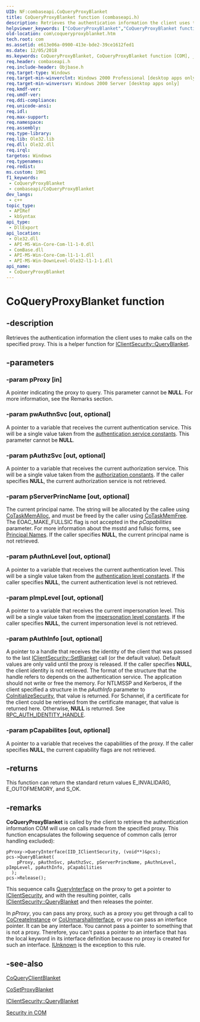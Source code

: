 ```yaml
---
UID: NF:combaseapi.CoQueryProxyBlanket
title: CoQueryProxyBlanket function (combaseapi.h)
description: Retrieves the authentication information the client uses to make calls on the specified proxy.
helpviewer_keywords: ["CoQueryProxyBlanket","CoQueryProxyBlanket function [COM]","_com_CoQueryProxyBlanket","com.coqueryproxyblanket","combaseapi/CoQueryProxyBlanket"]
old-location: com\coqueryproxyblanket.htm
tech.root: com
ms.assetid: e613e06a-0900-413e-bde2-39ce1612fed1
ms.date: 12/05/2018
ms.keywords: CoQueryProxyBlanket, CoQueryProxyBlanket function [COM], _com_CoQueryProxyBlanket, com.coqueryproxyblanket, combaseapi/CoQueryProxyBlanket
req.header: combaseapi.h
req.include-header: Objbase.h
req.target-type: Windows
req.target-min-winverclnt: Windows 2000 Professional [desktop apps only]
req.target-min-winversvr: Windows 2000 Server [desktop apps only]
req.kmdf-ver: 
req.umdf-ver: 
req.ddi-compliance: 
req.unicode-ansi: 
req.idl: 
req.max-support: 
req.namespace: 
req.assembly: 
req.type-library: 
req.lib: Ole32.lib
req.dll: Ole32.dll
req.irql: 
targetos: Windows
req.typenames: 
req.redist: 
ms.custom: 19H1
f1_keywords:
 - CoQueryProxyBlanket
 - combaseapi/CoQueryProxyBlanket
dev_langs:
 - c++
topic_type:
 - APIRef
 - kbSyntax
api_type:
 - DllExport
api_location:
 - Ole32.dll
 - API-MS-Win-Core-Com-l1-1-0.dll
 - ComBase.dll
 - API-MS-Win-Core-Com-l1-1-1.dll
 - API-MS-Win-DownLevel-Ole32-l1-1-1.dll
api_name:
 - CoQueryProxyBlanket
---
```


# CoQueryProxyBlanket function


## -description

Retrieves the authentication information the client uses to make calls on the specified proxy. This is a helper function for <a href="/windows/desktop/api/objidl/nf-objidl-iclientsecurity-queryblanket">IClientSecurity::QueryBlanket</a>.

## -parameters

### -param pProxy [in]

A pointer indicating the proxy to query. This parameter cannot be <b>NULL</b>. For more information, see the Remarks section.

### -param pwAuthnSvc [out, optional]

A pointer to a variable that receives the current authentication service. This will be a single value taken from the <a href="/windows/desktop/com/com-authentication-service-constants">authentication service constants</a>. This parameter cannot be <b>NULL</b>.

### -param pAuthzSvc [out, optional]

A pointer to a variable that receives the current authorization service. This will be a single value taken from the <a href="/windows/desktop/com/com-authorization-constants">authorization constants</a>. If the caller specifies <b>NULL</b>, the current authorization service is not retrieved.

### -param pServerPrincName [out, optional]

The current principal name. The string will be allocated by the callee using <a href="/windows/desktop/api/combaseapi/nf-combaseapi-cotaskmemalloc">CoTaskMemAlloc</a>, and must be freed by the caller using <a href="/windows/desktop/api/combaseapi/nf-combaseapi-cotaskmemfree">CoTaskMemFree</a>. The EOAC_MAKE_FULLSIC flag is not accepted in the <i>pCapabilities</i> parameter. For more information about the msstd and fullsic forms, see <a href="/windows/desktop/Rpc/principal-names">Principal Names</a>. If the caller specifies <b>NULL</b>, the current principal name is not retrieved.

### -param pAuthnLevel [out, optional]

A pointer to a variable that receives the current authentication level. This will be a single value taken from the <a href="/windows/desktop/com/com-authentication-level-constants">authentication level constants</a>. If the caller specifies <b>NULL</b>, the current authentication level is not retrieved.

### -param pImpLevel [out, optional]

A pointer to a variable that receives the current impersonation level. This will be a single value taken from the <a href="/windows/desktop/com/com-impersonation-level-constants">impersonation level constants</a>. If the caller specifies <b>NULL</b>, the current impersonation level is not retrieved.

### -param pAuthInfo [out, optional]

A pointer to a handle that receives the identity of the client that was passed to the last <a href="/windows/desktop/api/objidl/nf-objidl-iclientsecurity-setblanket">IClientSecurity::SetBlanket</a> call (or the default value). Default values are only valid until the proxy is released. If the caller specifies <b>NULL</b>, the client identity is not retrieved. The format of the structure that the handle refers to depends on the authentication service. The application should not write or free the memory. For NTLMSSP and Kerberos, if the client specified a structure in the <i>pAuthInfo</i> parameter to <a href="/windows/desktop/api/combaseapi/nf-combaseapi-coinitializesecurity">CoInitializeSecurity</a>, that value is returned. For Schannel, if a certificate for the client could be retrieved from the certificate manager, that value is returned here. Otherwise, <b>NULL</b> is returned. See <a href="/windows/desktop/Rpc/rpc-auth-identity-handle">RPC_AUTH_IDENTITY_HANDLE</a>.

### -param pCapabilites [out, optional]

A pointer to a variable that receives the capabilities of the proxy. If the caller specifies <b>NULL</b>, the current capability flags are not retrieved.

## -returns

This function can return the standard return values E_INVALIDARG, E_OUTOFMEMORY, and S_OK.

## -remarks

<b>CoQueryProxyBlanket</b> is called by the client to retrieve the authentication information COM will use on calls made from the specified proxy. This function encapsulates the following sequence of common calls (error handling excluded):




``` syntax
pProxy->QueryInterface(IID_IClientSecurity, (void**)&pcs);
pcs->QueryBlanket(
    pProxy, pAuthnSvc, pAuthzSvc, pServerPrincName, pAuthnLevel, pImpLevel, ppAuthInfo, pCapabilities
  );
pcs->Release();

```

This sequence calls <a href="/windows/desktop/api/unknwn/nf-unknwn-iunknown-queryinterface(q)">QueryInterface</a> on the proxy to get a pointer to <a href="/windows/desktop/api/objidl/nn-objidl-iclientsecurity">IClientSecurity</a>, and with the resulting pointer, calls <a href="/windows/desktop/api/objidl/nf-objidl-iclientsecurity-queryblanket">IClientSecurity::QueryBlanket</a> and then releases the pointer.

In <i>pProxy</i>, you can pass any proxy, such as a proxy you get through a call to <a href="/windows/desktop/api/combaseapi/nf-combaseapi-cocreateinstance">CoCreateInstance</a> or <a href="/windows/desktop/api/combaseapi/nf-combaseapi-counmarshalinterface">CoUnmarshalInterface</a>, or you can pass an interface pointer. It can be any interface. You cannot pass a pointer to something that is not a proxy. Therefore, you can't pass a pointer to an interface that has the local keyword in its interface definition because no proxy is created for such an interface. <a href="/windows/desktop/api/unknwn/nn-unknwn-iunknown">IUnknown</a> is the exception to this rule.

## -see-also

<a href="/windows/desktop/api/combaseapi/nf-combaseapi-coqueryclientblanket">CoQueryClientBlanket</a>



<a href="/windows/desktop/api/combaseapi/nf-combaseapi-cosetproxyblanket">CoSetProxyBlanket</a>



<a href="/windows/desktop/api/objidl/nf-objidl-iclientsecurity-queryblanket">IClientSecurity::QueryBlanket</a>



<a href="/windows/desktop/com/security-in-com">Security in COM</a>

